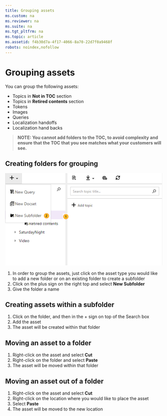 ```yaml
---
title: Grouping assets
ms.custom: na
ms.reviewer: na
ms.suite: na
ms.tgt_pltfrm: na
ms.topic: article
ms.assetid: f4b30d7a-4f17-4066-8a70-22d7f0a9468f
robots: noindex,nofollow
---
```

# Grouping assets

You can group the following assets:
* Topics in **Not in TOC** section
* Topics in **Retired contents** section
* Tokens
* Images
* Queries
* Localization handoffs
* Localization hand backs

> **NOTE: You cannot add folders to the TOC, to avoid complexity and ensure that the TOC that you see matches what your customers will see.**

## Creating folders for grouping
![New Subfolder](../Image/New-Subfolder.png)
1. In order to group the assets, just click on the asset type you would like to add a new folder or on an existing folder to create a subfolder
2. Click on the plus sign on the right top and select **New Subfolder**
3. Give the folder a name


## Creating assets within a subfolder
1. Click on the folder, and then in the + sign on top of the Search box
2. Add the asset
3. The asset will be created within that folder

## Moving an asset to a folder
1. Right-click on the asset and select **Cut**
2. Right-click on the folder and select **Paste**
3. The asset will be moved within that folder

## Moving an asset out of a folder
1. Right-click on the asset and select **Cut**
2. Right-click on the location where you would like to place the asset
3. Select **Paste**
4. The asset will be moved to the new location